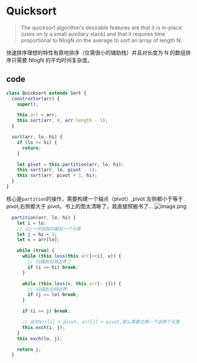 # Quicksort

> The quicksort algorithm's desirable features are that it is in-place (uses on ly a small auxiliary stack) and that it requires time proportional to NlogN on the average to sort an array of length N.

快速排序理想的特性有原地排序（仅需很小的辅助栈）并且对长度为 N 的数组排序只需要 NlogN 的平均时间复杂度。

## code

```js
class Quicksort extends Sort {
  constructor(arr) {
    super();

    this.arr = arr;
    this.sort(arr, 0, arr.length - 1);
  }

  sort(arr, lo, hi) {
    if (lo >= hi) {
      return;
    }

    let pivot = this.partition(arr, lo, hi);
    this.sort(arr, lo, pivot - 1);
    this.sort(arr, pivot + 1, hi);
  }
}
```

核心是`partition`的操作，需要构建一个轴点（pivot）,pivot 左侧都小于等于 pivot,右侧都大于 pivot。书上的图太清晰了，我直接照搬书了...
![image.png](https://p1-juejin.byteimg.com/tos-cn-i-k3u1fbpfcp/d3d6400634114a4e93d0c8e4496d1c47~tplv-k3u1fbpfcp-watermark.image?)

```js
  partition(arr, lo, hi) {
    let i = lo;
    // 让j一开始指向最后一个元素
    let j = hi + 1;
    let v = arr[lo];

    while (true) {
      while (this.less(this.arr[++i], v)) {
        // 扫描到右侧边界了
        if (i == hi) break;
      }

      while (this.less(v, this.arr[--j])) {
        // 扫描到左侧边界
        if (j == lo) break;
      }

      if (i >= j) break;

      // 此时arr[i] > pivot, arr[j] < pivot,那么需要交换一下这两个元素
      this.exch(i, j);
    }
    this.exch(lo, j);

    return j;
  }
```
